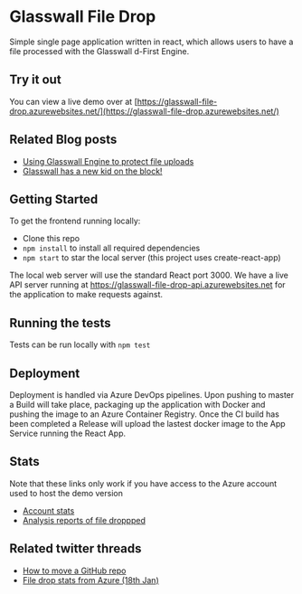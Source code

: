 # Glasswall File Drop

Simple single page application written in react, which allows users to have a file processed with the Glasswall d-First Engine.

## Try it out
You can view a live demo over at [https://glasswall-file-drop.azurewebsites.net/](https://glasswall-file-drop.azurewebsites.net/)

## Related Blog posts

- [Using Glasswall Engine to protect file uploads](https://medium.com/glasswall-engineering/using-glasswall-engine-to-protect-file-uploads-f3e79815e356)
- [Glasswall has a new kid on the block!](https://medium.com/glasswall-engineering/glasswall-has-a-new-kid-on-the-block-e5c6feb511)


## Getting Started
To get the frontend running locally:
* Clone this repo
* `npm install` to install all required dependencies
* `npm start` to star the local server (this project uses create-react-app)

The local web server will use the standard React port 3000.
We have a live API server running at https://glasswall-file-drop-api.azurewebsites.net for the application to make requests against.

## Running the tests

Tests can be run locally with `npm test`

## Deployment

Deployment is handled via Azure DevOps pipelines. Upon pushing to master a Build will take place, packaging up the application with Docker and pushing the image to an Azure Container Registry. Once the CI build has been completed a Release will upload the lastest docker image to the App Service running the React App.

## Stats

Note that these links only work if you have access to the Azure account used to host the demo version
- [Account stats](https://portal.azure.com/#@glasswallsolutions.com/resource/subscriptions/b091e1a3-5af3-482d-b245-5734af84f707/resourceGroups/glasswall-drop-website/providers/microsoft.insights/components/glasswall-file-drop-api201911291050/overview)
- [Analysis reports of file droppped](https://portal.azure.com/#blade/Microsoft_Azure_Storage/ContainerMenuBlade/overview/storageAccountId/%2Fsubscriptions%2Fb091e1a3-5af3-482d-b245-5734af84f707%2FresourceGroups%2Fglasswall-drop-website%2Fproviders%2FMicrosoft.Storage%2FstorageAccounts%2Fglasswallfiledrop/path/analysisreports/etag/%220x8D798374EB9ACEE%22)

## Related twitter threads

 - [How to move a GitHub repo](https://twitter.com/DinisCruz/status/1218441951898411008)
 - [File drop stats from Azure (18th Jan)](https://twitter.com/DinisCruz/status/1218448503145484288)
